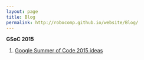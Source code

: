 ```yaml
---
layout: page
title: Blog
permalink: http://robocomp.github.io/website/Blog/
---
```


**GSoC 2015**

1. [Google Summer of Code 2015 ideas](http://robocomp.github.io/website/2015/06/22/gsoc15/)